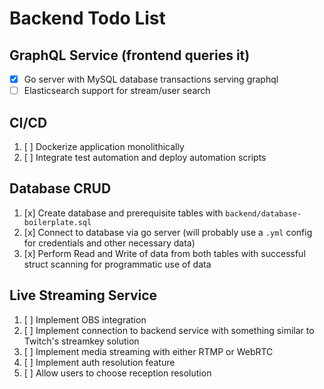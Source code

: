 # Backend Todo List

## GraphQL Service (frontend queries it)

  - [x] Go server with MySQL database transactions serving graphql
  - [ ] Elasticsearch support for stream/user search

## CI/CD 

   1. [ ] Dockerize application monolithically
   2. [ ] Integrate test automation and deploy automation scripts

## Database CRUD
   
   1. [x] Create database and prerequisite tables with `backend/database-boilerplate.sql`
   2. [x] Connect to database via go server (will probably use a `.yml` config for credentials and other necessary data)
   3. [x] Perform Read and Write of data from both tables with successful struct scanning for programmatic use of data
   
## Live Streaming Service

  1. [ ] Implement OBS integration
  2. [ ] Implement connection to backend service with something similar to Twitch's streamkey solution
  3. [ ] Implement media streaming with either RTMP or WebRTC
  4. [ ] Implement auth resolution feature
  5. [ ] Allow users to choose reception resolution
  
